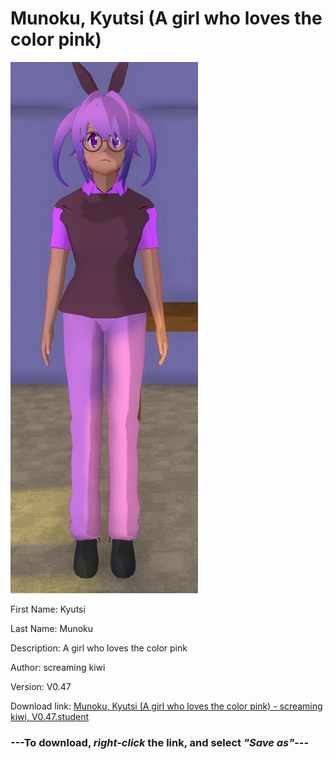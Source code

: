 # Munoku, Kyutsi (A girl who loves the color pink)

<img src = "https://raw.githubusercontent.com/Arbiter1223/Daigaku-Gurashi-Custom-Students/master/Students/Files/Munoku%2C%20Kyutsi%20(A%20girl%20who%20loves%20the%20color%20pink).png">

First Name: Kyutsi

Last Name: Munoku

Description: A girl who loves the color pink

Author: screaming kiwi

Version: V0.47

Download link: <a href="https://raw.githubusercontent.com/Arbiter1223/Daigaku-Gurashi-Custom-Students/master/Students/Files/Munoku%2C%20Kyutsi%20(A%20girl%20who%20loves%20the%20color%20pink)%20-%20screaming%20kiwi%2C%20V0.47.student">Munoku, Kyutsi (A girl who loves the color pink) - screaming kiwi, V0.47.student</a>

### ---**To download, _right-click_ the link, and select _"Save as"_**---
